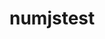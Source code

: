 # numjstest

<html>
<head>
<title></title>
</head>
<body>

</body>

<script >
import {
  jssPreset,
  StylesProvider,
  ThemeProvider,
} from "@material-ui/core/styles";
import { create } from "jss";
import rtl from "jss-rtl";
import React from "react";
import Header from "./components/header_footer/Header";
import CustomTheme from "./assets/CustomTheme";
import "./assets/fonts/css/fontiran.css";
import "./assets/styles.css";
import Featured from "./components/featured";
import ConcertInfo from "./components/concertInfo";
import Highlights from "./components/highlights";

// Configure JSS
const jss = create({ plugins: [...jssPreset().plugins, rtl()] });

function App() {
  return (
<div>
  <h1>hh</h1>
</div>
    <ThemeProvider theme={CustomTheme}>
      <StylesProvider jss={jss}>
      
        <div style={{ height: "1500px", background: "lightblue" }}>
          <Header />
          
          <Featured />
          <ConcertInfo />
          <Highlights />
        </div>
      </StylesProvider>
    </ThemeProvider>
  );
}

export default App;



</script>
</html>
